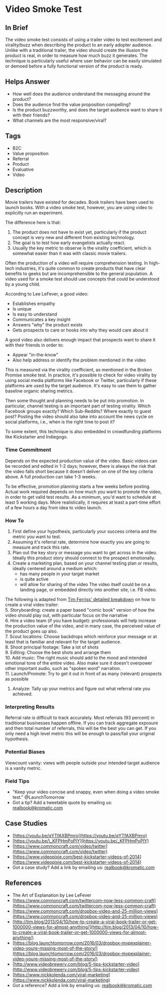 # Video Smoke Test

## In Brief

The video smoke test consists of using a trailer video to test excitement and virality/buzz when describing the product to an early adopter audience. Unlike with a traditional trailer, the video should create the illusion the product is real, in order to measure how much buzz it generates. The technique is particularly useful where user behavior can be easily simulated or demoed before a fully functional version of the product is ready.

## Helps Answer

* How well does the audience understand the messaging around the product?
* Does the audience find the value proposition compelling?
* Is the product buzzworthy, and does the target audience want to share it with their friends?
* What channels are the most responsive/viral?

## Tags

* B2C
* Value proposition
* Referral
* Product
* Evaluative
* Video

## Description

Movie trailers have existed for decades. Book trailers have been used to launch books. With a video smoke test, however, you are using video to explicitly run an experiment.

The difference here is that:  
 1. The product does not have to exist yet, particularly if the product concept is very new and different from existing technology.  
 2. The goal is to test how early evangelists actually react.  
 3. Usually the key metric to observe is the virality coefficient, which is somewhat easier than it was with classic movie trailers.

Often the production of a video will require comprehension testing. In high-tech industries, it's quite common to create products that have clear benefits to geeks but are incomprehensible to the general population. A video used for a smoke test should use concepts that could be understood by a young child.

According to Lee LeFever, a good video:

* Establishes empathy
* Is unique
* Is easy to understand
* Communicates a key insight 
* Answers "why" the product exists
* Gets prospects to care or hooks into why they would care about it

A good video also delivers enough impact that prospects want to share it with their friends in order to:

* Appear "in-the-know"
* Also help address or identify the problem mentioned in the video

This is measured via the virality coefficient, as mentioned in the Broken Promise smoke test. In practice, it's possible to check for video virality by using social media platforms like Facebook or Twitter, particularly if these platforms are used by the target audience. It's easy to use them to gather baseline organic sharing metrics.

Then some thought and planning needs to be put into promotion. In particular, channel testing is an important part of testing virality. Which Facebook groups exactly? Which Sub-Reddits? Where exactly to guest post? Posting the video should also take into account the news cycle on social platforms, i.e., when is the right time to post it?

To some extent, this technique is also embedded in crowdfunding platforms like Kickstarter and Indiegogo.

### Time Commitment

Depends on the expected production value of the video. Basic videos can be recorded and edited in 1-2 days; however, there is always the risk that the video falls short because it doesn't deliver on one of the key criteria above. A full production can take 1-3 weeks.

To be effective, promotion planning starts a few weeks before posting. Actual work required depends on how much you want to promote the video, in order to get valid test results. As a minimum, you'd want to schedule at least 5 working days. More realistically, it requires at least a part-time effort of a few hours a day from idea to video launch.

### How To

1. First define your hypothesis, particularly your success criteria and the metric you want to test. 
2. Assuming it's referral rate, determine how exactly you are going to measure and track this rate.
3. Plan out the key story or message you want to get across in the video. Ideally this product story should connect to the prospect emotionally.
4. Create a marketing plan, based on your channel testing plan or results, ideally centered around a medium which:
   * has many people in your target market
   * is quite active
   * will allow for sharing of the video
     The video itself could be on a landing page, or embedded directly into another site, i.e. FB video.

The following is adapted from [Tim Ferriss' detailed breakdown](http://tim.blog/2013/04/10/how-to-create-a-viral-book-trailer-or-get-1000000-views-for-almost-anything/) on how to create a viral video trailer:  
5. Storyboarding: create a paper based "comic book" version of how the video should play out, with particular focus on the narrative  
6. Hire a video team \(if you have budget\): professionals will help increase the production value of the video, and in many case, the perceived value of the product goes up also.  
7. Scout locations: Choose backdrops which reinforce your message or at least that is familiar and relevant for the target audience.  
8. Shoot principal footage: Take a lot of shots  
9. Editing: Choose the best shots and arrange them  
10. Add music: The right music should add to the mood and intended emotional tone of the entire video. Also make sure it doesn't overpower other important audio, such as "spoken word" narration.  
11. Launch/Promote: Try to get it out in front of as many \(relevant\) prospects as possible

1. Analyze: Tally up your metrics and figure out what referral rate you achieved. 

### Interpreting Results

Referral rate is difficult to track accurately. Most referrals \(93 percent\) in traditional businesses happen offline. If you can track aggregate exposure and then total number of referrals, this will be the best you can get. If you only need a high level metric this will be enough to pass/fail your original hypothesis.

### Potential Biases

Viewcount vanity: views with people outside your intended target audience is a vanity metric.

### Field Tips

* "Keep your video concise and snappy, even when doing a video smoke test." @LaunchTomorrow 
* Got a tip? Add a tweetable quote by emailing us: [realbook@kromatic.com](mailto:realbook@kromatic.com)

## Case Studies

* [https://youtu.be/qYTfAXBPmro](https://youtu.be/qYTfAXBPmro)
* [https://youtu.be/\_KFPHmPoPlY](https://youtu.be/_KFPHmPoPlY)
* [https://www.commoncraft.com/video/twitter](https://www.commoncraft.com/video/twitter)
* [https://www.videopixie.com/best-kickstarter-videos-of-2014](https://www.videopixie.com/best-kickstarter-videos-of-2014)
* Got a case study? Add a link by emailing us: [realbook@kromatic.com](mailto:realbook@kromatic.com) 

## References

* The Art of Explanation by Lee LeFever
* [https://www.commoncraft.com/twittercom-now-less-common-craft](https://www.commoncraft.com/twittercom-now-less-common-craft)
* [https://www.commoncraft.com/dropbox-video-and-25-million-views](https://www.commoncraft.com/dropbox-video-and-25-million-views)
* [http://tim.blog/2013/04/10/how-to-create-a-viral-book-trailer-or-get-1000000-views-for-almost-anything/](http://tim.blog/2013/04/10/how-to-create-a-viral-book-trailer-or-get-1000000-views-for-almost-anything/)
* [https://blog.launchtomorrow.com/2016/03/dropbox-mvpexplainer-video-youre-missing-most-of-the-story/](https://blog.launchtomorrow.com/2016/03/dropbox-mvpexplainer-video-youre-missing-most-of-the-story/)
* [http://www.videobrewery.com/blog/5-tips-kickstarter-video](http://www.videobrewery.com/blog/5-tips-kickstarter-video)
* [https://www.nickkolenda.com/viral-marketing](https://www.nickkolenda.com/viral-marketing)
* Got a reference? Add a link by emailing us: [realbook@kromatic.com](realbook@kromatic.com)



